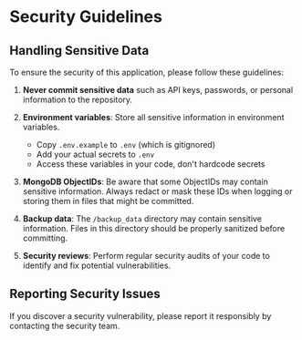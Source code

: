 # Security Guidelines

## Handling Sensitive Data

To ensure the security of this application, please follow these guidelines:

1. **Never commit sensitive data** such as API keys, passwords, or personal information to the repository.

2. **Environment variables**: Store all sensitive information in environment variables.
   - Copy `.env.example` to `.env` (which is gitignored)
   - Add your actual secrets to `.env`
   - Access these variables in your code, don't hardcode secrets

3. **MongoDB ObjectIDs**: Be aware that some ObjectIDs may contain sensitive information. Always redact or mask these IDs when logging or storing them in files that might be committed.

4. **Backup data**: The `/backup_data` directory may contain sensitive information. Files in this directory should be properly sanitized before committing.

5. **Security reviews**: Perform regular security audits of your code to identify and fix potential vulnerabilities.

## Reporting Security Issues

If you discover a security vulnerability, please report it responsibly by contacting the security team.